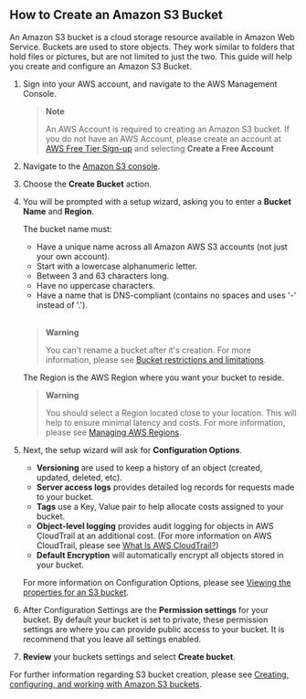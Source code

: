## How to Create an Amazon S3 Bucket ##

An Amazon S3 bucket is a cloud storage resource available in Amazon Web Service. Buckets are used to store objects. They work similar to folders that hold files or pictures, but are not limited to just the two. This guide will help you create and configure an Amazon S3 Bucket.

1. Sign into your AWS account, and navigate to the AWS Management Console.

   > **Note**
   >
   > An AWS Account is required to creating an Amazon S3 bucket. If you do not have an AWS Account, please create an account at [AWS Free Tier Sign-up](https://aws.amazon.com/free/?all-free-tier.sort-by=item.additionalFields.SortRank&all-free-tier.sort-order=asc) and selecting **Create a Free Account**

2. Navigate to the [Amazon S3 console](https://console.aws.amazon.com/s3/).

3. Choose the **Create Bucket** action.

4. You will be prompted with a setup wizard, asking you to enter a **Bucket Name** and **Region**.

   The bucket name must:

   - Have a unique name across all Amazon AWS S3 accounts (not just your own account).
   - Start with a lowercase alphanumeric letter.
   - Between 3 and 63 characters long.
   - Have no uppercase characters.
   - Have a name that is DNS-compliant (contains no spaces and uses '-' instead of '.').
   <br />

   > **Warning**
   >
   > You can't rename a bucket after it's creation. For more information, please see [Bucket restrictions and limitations](https://docs.aws.amazon.com/AmazonS3/latest/userguide/BucketRestrictions.html#bucketnamingrules).

   The Region is the AWS Region where you want your bucket to reside.

   > **Warning**
   >
   > You should select a Region located close to your location. This will help to ensure minimal latency and costs. For more information, please see [Managing AWS Regions](https://docs.aws.amazon.com/general/latest/gr/rande-manage.html).

5. Next, the setup wizard will ask for **Configuration Options**.

   - **Versioning** are used to keep a history of an object (created, updated, deleted, etc).
   - **Server access logs** provides detailed log records for requests made to your bucket.
   - **Tags** use a Key, Value pair to help allocate costs assigned to your bucket.
   - **Object-level logging** provides audit logging for objects in AWS CloudTrail at an additional cost. (For more information on AWS CloudTrail, please see [What Is AWS CloudTrail?](https://docs.aws.amazon.com/awscloudtrail/latest/userguide/cloudtrail-user-guide.html))
   - **Default Encryption** will automatically encrypt all objects stored in your bucket.

   For more information on Configuration Options, please see [Viewing the properties for an S3 bucket](https://docs.aws.amazon.com/AmazonS3/latest/userguide/view-bucket-properties.html).

6. After Configuration Settings are the **Permission settings** for your bucket. By default your bucket is set to private, these permission settings are where you can provide public access to your bucket. It is recommend that you leave all settings enabled.

7. **Review** your buckets settings and select **Create bucket**.

For further information regarding S3 bucket creation, please see [Creating, configuring, and working with Amazon S3 buckets](https://docs.aws.amazon.com/AmazonS3/latest/userguide/creating-buckets-s3.html).
